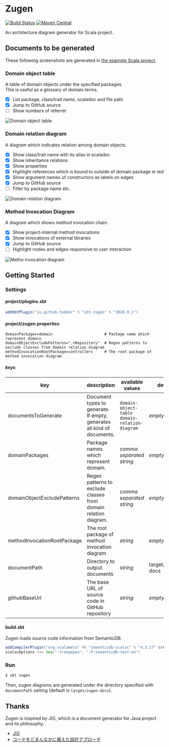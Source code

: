 # Zugen

[![Build Status](https://travis-ci.org/todokr/zugen.svg?branch=trunk)](https://travis-ci.org/todokr/zugen)
[![Maven Central](https://maven-badges.herokuapp.com/maven-central/io.github.todokr/sbt-zugen/badge.svg)](https://search.maven.org/artifact/io.github.todokr/sbt-zugen) 

An architecture diagram generator for Scala project.

## Documents to be generated

These following screenshots are generated in [the example Scala project](https://github.com/todokr/zugen/tree/trunk/src/sbt-test/sbt-zugen/application).

### Domain object table

A table of domain objects under the specified packages.  
This is useful as a glossary of domain terms.

- [x] List package, class/trait name, scaladoc and file path
- [x] Jump to GitHub source
- [ ] Show numbers of referrer

![Domain object table](https://user-images.githubusercontent.com/2328540/87659631-d4f4f080-c798-11ea-9ead-d8162a57aff4.png)

### Domain relation diagram

A diagram which indicates relation among domain objects.

- [x] Show class/trait name with its alias in scaladoc
- [x] Show inheritance relations
- [x] Show properties
- [x] Highlight references which is bound to outside of domain package in red
- [x] Show argument names of constructors as labels on edges
- [x] Jump to GitHub source
- [ ] Filter by package name etc.

![Domain relation diagram](https://user-images.githubusercontent.com/2328540/87659632-d4f4f080-c798-11ea-910e-40dcfac45293.png)

### Method Invocation Diagram

A diagram which shows method invocation chain.

- [x] Show project-internal method invocations
- [x] Show invocations of external libraries
- [x] Jump to GitHub source
- [ ] Highlight nodes and edges responsive to user interaction

![Metho invocation diagram](https://user-images.githubusercontent.com/2328540/87659630-d3c3c380-c798-11ea-9103-0436e92d4a40.png)

## Getting Started

### Settings
#### project/plugins.sbt

```sbt
addSbtPlugin("io.github.todokr" % "sbt-zugen" % "2020.9.1")
```

#### project/zugen.properties

```properties
domainPackages=domain                       # Package name which represent domain
domainObjectExcludePatterns=".+Repository"  # Regex patterns to exclude classes from domain relation diagram
methodInvocationRootPackage=controllers     # The root package of method invocation diagram
```

##### keys

| key                         | description                                                               | available values                                   | default           | example                                                                                      |
|-----------------------------|---------------------------------------------------------------------------|----------------------------------------------------|-------------------|----------------------------------------------------------------------------------------------|
| documentsToGenerate         | Document types to generate.<br>If empty, generates all kind of documents. | `domain-object-table`<br>`domain-relation-diagram` | *empty*           | documentsToGenerate=domain-object-table,domain-relation-diagram                              |
| domainPackages              | Package names which represent domain.                                     | *comma separated string*                           | *empty*           | domainPackages=app1.domain,app2.domain                                                       |
| domainObjectExcludePatterns | Regex patterns to exclude classes from domain relation diagram.           | *comma separated string*                           | *empty*           | domainObjectExcludePatterns=".+Repository"                                                   |
| methodInvocationRootPackage | The root package of method invocation diagram                             | *string*                                           | *empty*           | methodInvocationRootPackage=controller                                                       |
| documentPath                | Directory to output documents                                             | *string*                                           | target/zugen-docs | documentPath=docs                                                                            |
| githubBaseUrl               | The base URL of source code in GitHub repository                          | *string*                                           | *empty*           | githubBaseUrl=https://github.com/todokr/zugen/blob/trunk/src/sbt-test/sbt-zugen/application/ |

#### build.sbt

Zugen loads source code information from SemanticDB. 

```sbt
addCompilerPlugin("org.scalameta" %% "semanticdb-scalac" % "4.3.17" cross CrossVersion.full)
scalacOptions ++= Seq("-Yrangepos", "-P:semanticdb:text:on")
```

### Run

```bash
$ sbt zugen
```

Then, zugen diagrams are generated under the directory specified with `documentPath` setting (default is `target/zugen-docs`).  

## Thanks
Zugen is inspired by JIG, which is a document generator for Java project and its philosophy.  

- [JIG](https://github.com/dddjava/jig)
- [コードをどまんなかに据えた設計アプローチ](https://speakerdeck.com/irof/kodowodomannakaniju-etashe-ji-apuroti)

